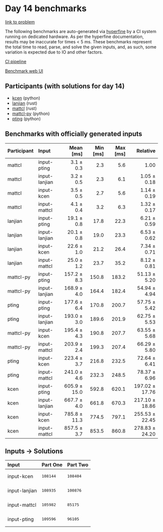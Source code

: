 # Day 14 benchmarks

[link to problem](https://adventofcode.com/2023/day/14)

The following benchmarks are auto-generated via
[hyperfine](https://github.com/sharkdp/hyperfine) by a CI system running on
dedicated hardware. As per the hyperfine documentation, results may be
inaccurate for times < 5 ms. These benchmarks represent the total time to read,
parse, and solve the given inputs, and, as such, some variation is expected due
to IO and other factors.

[CI pipeline](http://ci.papercode.net:8080/teams/main/pipelines/aoc2023)

[Benchmark web UI](https://aoc.ancalagon.black)


## Participants (with solutions for day 14)

- [kcen](https://github.com/kcen/aoc2023) (python)
- [lanjian](https://github.com/lanjian/aoc-2023) (rust)
- [mattcl](https://github.com/mattcl/aoc2023) (rust)
- [mattcl-py](https://github.com/mattcl/aoc2023-py) (python)
- [pting](https://github.com/pting/aoc2023) (python)


## Benchmarks with officially generated inputs

| Participant | Input | Mean [ms] | Min [ms] | Max [ms] | Relative |
|:---|:---|---:|---:|---:|---:|
| mattcl | input-pting | 3.1 ± 0.3 | 2.3 | 5.6 | 1.00 |
| mattcl | input-lanjian | 3.2 ± 0.5 | 2.3 | 6.1 | 1.05 ± 0.18 |
| mattcl | input-kcen | 3.5 ± 0.5 | 2.7 | 5.6 | 1.14 ± 0.19 |
| mattcl | input-mattcl | 4.1 ± 0.4 | 3.2 | 6.3 | 1.32 ± 0.17 |
| lanjian | input-pting | 19.1 ± 0.8 | 17.8 | 22.3 | 6.21 ± 0.59 |
| lanjian | input-lanjian | 20.1 ± 0.8 | 19.0 | 23.3 | 6.53 ± 0.62 |
| lanjian | input-kcen | 22.6 ± 1.0 | 21.2 | 26.4 | 7.34 ± 0.71 |
| lanjian | input-mattcl | 25.0 ± 1.2 | 23.7 | 35.2 | 8.12 ± 0.81 |
| mattcl-py | input-pting | 157.2 ± 8.3 | 150.8 | 183.2 | 51.13 ± 5.20 |
| mattcl-py | input-lanjian | 168.9 ± 4.0 | 164.4 | 182.4 | 54.94 ± 4.94 |
| pting | input-pting | 177.6 ± 6.4 | 170.8 | 200.7 | 57.75 ± 5.42 |
| pting | input-lanjian | 193.0 ± 3.0 | 189.6 | 201.9 | 62.75 ± 5.53 |
| mattcl-py | input-kcen | 195.4 ± 4.3 | 190.8 | 207.7 | 63.55 ± 5.68 |
| mattcl-py | input-mattcl | 203.9 ± 2.4 | 199.3 | 207.4 | 66.29 ± 5.80 |
| pting | input-kcen | 223.4 ± 3.7 | 216.8 | 232.5 | 72.64 ± 6.41 |
| pting | input-mattcl | 241.0 ± 4.6 | 232.3 | 248.5 | 78.37 ± 6.96 |
| kcen | input-pting | 605.9 ± 15.0 | 592.8 | 620.1 | 197.02 ± 17.76 |
| kcen | input-lanjian | 667.7 ± 4.0 | 661.8 | 670.3 | 217.10 ± 18.86 |
| kcen | input-kcen | 785.8 ± 11.3 | 774.5 | 797.1 | 255.53 ± 22.45 |
| kcen | input-mattcl | 857.5 ± 3.7 | 853.5 | 860.8 | 278.83 ± 24.20 |


## Inputs -> Solutions

| Input | Part One | Part Two |
|:---|:---|:---|
|input-kcen|<pre>108144</pre>|<pre>108404</pre>|
|input-lanjian|<pre>108935</pre>|<pre>100876</pre>|
|input-mattcl|<pre>105982</pre>|<pre>85175</pre>|
|input-pting|<pre>109596</pre>|<pre>96105</pre>|